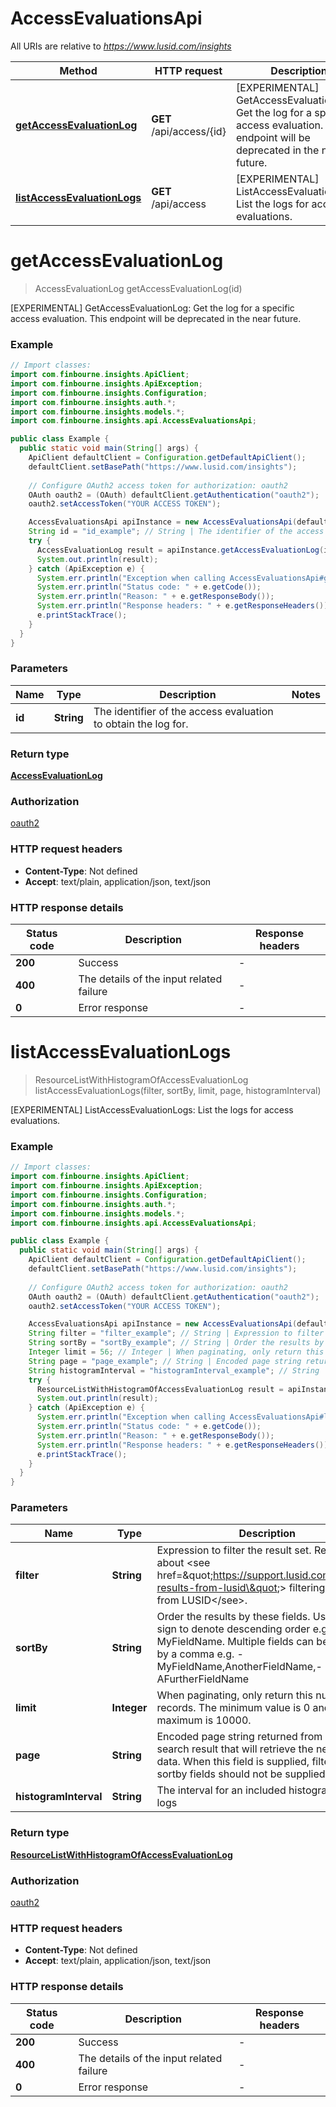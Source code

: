 # AccessEvaluationsApi

All URIs are relative to *https://www.lusid.com/insights*

Method | HTTP request | Description
------------- | ------------- | -------------
[**getAccessEvaluationLog**](AccessEvaluationsApi.md#getAccessEvaluationLog) | **GET** /api/access/{id} | [EXPERIMENTAL] GetAccessEvaluationLog: Get the log for a specific access evaluation.  This endpoint will be deprecated in the near future.
[**listAccessEvaluationLogs**](AccessEvaluationsApi.md#listAccessEvaluationLogs) | **GET** /api/access | [EXPERIMENTAL] ListAccessEvaluationLogs: List the logs for access evaluations.


<a name="getAccessEvaluationLog"></a>
# **getAccessEvaluationLog**
> AccessEvaluationLog getAccessEvaluationLog(id)

[EXPERIMENTAL] GetAccessEvaluationLog: Get the log for a specific access evaluation.  This endpoint will be deprecated in the near future.

### Example
```java
// Import classes:
import com.finbourne.insights.ApiClient;
import com.finbourne.insights.ApiException;
import com.finbourne.insights.Configuration;
import com.finbourne.insights.auth.*;
import com.finbourne.insights.models.*;
import com.finbourne.insights.api.AccessEvaluationsApi;

public class Example {
  public static void main(String[] args) {
    ApiClient defaultClient = Configuration.getDefaultApiClient();
    defaultClient.setBasePath("https://www.lusid.com/insights");
    
    // Configure OAuth2 access token for authorization: oauth2
    OAuth oauth2 = (OAuth) defaultClient.getAuthentication("oauth2");
    oauth2.setAccessToken("YOUR ACCESS TOKEN");

    AccessEvaluationsApi apiInstance = new AccessEvaluationsApi(defaultClient);
    String id = "id_example"; // String | The identifier of the access evaluation to obtain the log for.
    try {
      AccessEvaluationLog result = apiInstance.getAccessEvaluationLog(id);
      System.out.println(result);
    } catch (ApiException e) {
      System.err.println("Exception when calling AccessEvaluationsApi#getAccessEvaluationLog");
      System.err.println("Status code: " + e.getCode());
      System.err.println("Reason: " + e.getResponseBody());
      System.err.println("Response headers: " + e.getResponseHeaders());
      e.printStackTrace();
    }
  }
}
```

### Parameters

Name | Type | Description  | Notes
------------- | ------------- | ------------- | -------------
 **id** | **String**| The identifier of the access evaluation to obtain the log for. |

### Return type

[**AccessEvaluationLog**](AccessEvaluationLog.md)

### Authorization

[oauth2](../README.md#oauth2)

### HTTP request headers

 - **Content-Type**: Not defined
 - **Accept**: text/plain, application/json, text/json

### HTTP response details
| Status code | Description | Response headers |
|-------------|-------------|------------------|
**200** | Success |  -  |
**400** | The details of the input related failure |  -  |
**0** | Error response |  -  |

<a name="listAccessEvaluationLogs"></a>
# **listAccessEvaluationLogs**
> ResourceListWithHistogramOfAccessEvaluationLog listAccessEvaluationLogs(filter, sortBy, limit, page, histogramInterval)

[EXPERIMENTAL] ListAccessEvaluationLogs: List the logs for access evaluations.

### Example
```java
// Import classes:
import com.finbourne.insights.ApiClient;
import com.finbourne.insights.ApiException;
import com.finbourne.insights.Configuration;
import com.finbourne.insights.auth.*;
import com.finbourne.insights.models.*;
import com.finbourne.insights.api.AccessEvaluationsApi;

public class Example {
  public static void main(String[] args) {
    ApiClient defaultClient = Configuration.getDefaultApiClient();
    defaultClient.setBasePath("https://www.lusid.com/insights");
    
    // Configure OAuth2 access token for authorization: oauth2
    OAuth oauth2 = (OAuth) defaultClient.getAuthentication("oauth2");
    oauth2.setAccessToken("YOUR ACCESS TOKEN");

    AccessEvaluationsApi apiInstance = new AccessEvaluationsApi(defaultClient);
    String filter = "filter_example"; // String | Expression to filter the result set. Read more about <see href=\"https://support.lusid.com/filtering-results-from-lusid\"> filtering results from LUSID</see>.
    String sortBy = "sortBy_example"; // String | Order the results by these fields. Use the '-' sign to denote descending order e.g. -MyFieldName. Multiple fields can be denoted by a comma e.g. -MyFieldName,AnotherFieldName,-AFurtherFieldName
    Integer limit = 56; // Integer | When paginating, only return this number of records. The minimum value is 0 and the maximum is 10000.
    String page = "page_example"; // String | Encoded page string returned from a previous search result that will retrieve the next page of data. When this field is supplied, filter and sortby fields should not be supplied.
    String histogramInterval = "histogramInterval_example"; // String | The interval for an included histogram of the logs
    try {
      ResourceListWithHistogramOfAccessEvaluationLog result = apiInstance.listAccessEvaluationLogs(filter, sortBy, limit, page, histogramInterval);
      System.out.println(result);
    } catch (ApiException e) {
      System.err.println("Exception when calling AccessEvaluationsApi#listAccessEvaluationLogs");
      System.err.println("Status code: " + e.getCode());
      System.err.println("Reason: " + e.getResponseBody());
      System.err.println("Response headers: " + e.getResponseHeaders());
      e.printStackTrace();
    }
  }
}
```

### Parameters

Name | Type | Description  | Notes
------------- | ------------- | ------------- | -------------
 **filter** | **String**| Expression to filter the result set. Read more about &lt;see href&#x3D;\&quot;https://support.lusid.com/filtering-results-from-lusid\&quot;&gt; filtering results from LUSID&lt;/see&gt;. | [optional]
 **sortBy** | **String**| Order the results by these fields. Use the &#39;-&#39; sign to denote descending order e.g. -MyFieldName. Multiple fields can be denoted by a comma e.g. -MyFieldName,AnotherFieldName,-AFurtherFieldName | [optional]
 **limit** | **Integer**| When paginating, only return this number of records. The minimum value is 0 and the maximum is 10000. | [optional]
 **page** | **String**| Encoded page string returned from a previous search result that will retrieve the next page of data. When this field is supplied, filter and sortby fields should not be supplied. | [optional]
 **histogramInterval** | **String**| The interval for an included histogram of the logs | [optional]

### Return type

[**ResourceListWithHistogramOfAccessEvaluationLog**](ResourceListWithHistogramOfAccessEvaluationLog.md)

### Authorization

[oauth2](../README.md#oauth2)

### HTTP request headers

 - **Content-Type**: Not defined
 - **Accept**: text/plain, application/json, text/json

### HTTP response details
| Status code | Description | Response headers |
|-------------|-------------|------------------|
**200** | Success |  -  |
**400** | The details of the input related failure |  -  |
**0** | Error response |  -  |

